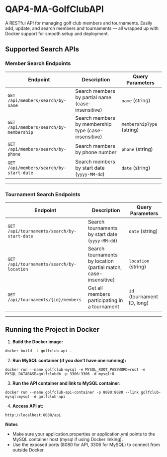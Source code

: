 # QAP4-MA-GolfClubAPI

A RESTful API for managing golf club members and tournaments. Easily add, update, and search members and tournaments — all wrapped up with Docker support for smooth setup and deployment.

## Supported Search APIs

### Member Search Endpoints

| Endpoint                              | Description                                  | Query Parameters           |
|-------------------------------------|----------------------------------------------|---------------------------|
| `GET /api/members/search/by-name`          | Search members by partial name (case-insensitive) | `name` (string)           |
| `GET /api/members/search/by-membership`    | Search members by membership type (case-insensitive) | `membershipType` (string) |
| `GET /api/members/search/by-phone`         | Search members by phone number                       | `phone` (string)          |
| `GET /api/members/search/by-start-date`    | Search members by start date (`yyyy-MM-dd`)           | `date` (string)           |

---

### Tournament Search Endpoints

| Endpoint                                        | Description                                   | Query Parameters             |
|------------------------------------------------|-----------------------------------------------|-----------------------------|
| `GET /api/tournaments/search/by-start-date`    | Search tournaments by start date (`yyyy-MM-dd`) | `date` (string)             |
| `GET /api/tournaments/search/by-location`      | Search tournaments by location (partial match, case-insensitive) | `location` (string)         |
| `GET /api/tournaments/{id}/members`             | Get all members participating in a tournament       | `id` (tournament ID, long)  |

---

## Running the Project in Docker

1. **Build the Docker image:**

```bash
docker build -t golfclub-api .
```
2. **Run MySQL container (if you don’t have one running):**
```
docker run --name golfclub-mysql -e MYSQL_ROOT_PASSWORD=root -e MYSQL_DATABASE=golfclubdb -p 3306:3306 -d mysql:8
```
3. **Run the API container and link to MySQL container:**
```
docker run --name golfclub-api-container -p 8080:8080 --link golfclub-mysql:mysql -d golfclub-api
```
4. **Access API at:**
```
http://localhost:8080/api
```
**Notes**
- Make sure your application.properties or application.yml points to the MySQL container host (mysql if using Docker linking).
- Use the exposed ports (8080 for API, 3306 for MySQL) to connect from outside Docker.
